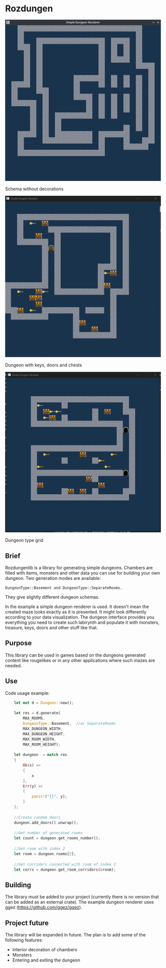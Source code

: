 # Rozdungen

![dungeon pic 1](https://github.com/rozensoftware/rozdungen/blob/master/dungeon.png)

Schema without decorations

![dungeon pic 2](https://github.com/rozensoftware/rozdungen/blob/master/dungeon2.png)

Dungeon with keys, doors and chests

![dungeon pic 3](https://github.com/rozensoftware/rozdungen/blob/master/dungeon3.png)

Dungeon type grid

## Brief

Rozdungenlib is a library for generating simple dungeons. Chambers are filled with items, monsters and other data you can use for building your own dungeon. Two generation modes are available: 

```
DungeonType::Basement and DungeonType::SeparateRooms.
``` 

They give slightly different dungeon schemas.

In the example a simple dungeon renderer is used. It doesn't mean the created maze looks exactly as it is presented. It might look differently according to your data visualization.
The dungeon interface provides you everything you need to create such labirynth and populate it with monsters, treasure, keys, doors and other stuff like that.

## Purpose

This library can be used in games based on the dungeons generated content like rougelikes or in any other applications where such mazes are needed.

## Use

Code usage example:

```rust
    let mut d = Dungeon::new();
    
    let res = d.generate(
        MAX_ROOMS, 
        DungeonType::Basement,  //or SeparateRooms
        MAX_DUNGEON_WIDTH, 
        MAX_DUNGEON_HEIGHT, 
        MAX_ROOM_WIDTH, 
        MAX_ROOM_HEIGHT);

    let dungeon  = match res
    {
        Ok(x) =>
        {
            x
        },
        Err(y) =>
        {
            panic!("{}", y);
        }
    };

    //Create random doors
    dungeon.add_doors().unwrap();
    
    //Get number of generated rooms
    let count = dungeon.get_rooms_number();

    //Get room with index 2
    let room = dungeon.rooms[2];

    //Get corridors connected with room of index 2
    let corrs = dungeon.get_room_corridors(&room);
```

## Building

The library must be added to your project (currently there is no version that can be added as an external crate). The example dungeon renderer uses ggez (https://github.com/ggez/ggez).

## Project future

The library will be expanded in future. The plan is to add some of the following features:

- Interior decoration of chambers
- Monsters
- Entering and exiting the dungeon
